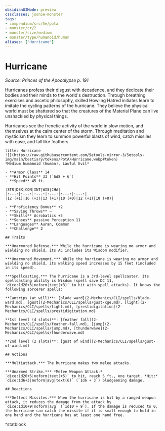 ```yaml
---
obsidianUIMode: preview
cssclasses: json5e-monster
tags:
- compendium/src/5e/pota
- monster/cr/2
- monster/size/medium
- monster/type/humanoid/human
aliases: ["Hurricane"]
---
```

# Hurricane
*Source: Princes of the Apocalypse p. 191*  

Hurricanes profess their disgust with decadence, and they dedicate their bodies and their minds to the world's destruction. Through breathing exercises and ascetic philosophy, skilled Howling Hatred initiates learn to imitate the cycling patterns of the hurricane. They believe the physical world must be shattered so that the creatures of the Material Plane can live unshackled by physical things.

Hurricanes see the frenetic activity of the world in slow motion, and themselves at the calm center of the storm. Through meditation and mysticism they learn to summon powerful blasts of wind, catch missiles with ease, and fall like feathers.

```ad-statblock
title: Hurricane
![](https://raw.githubusercontent.com/5etools-mirror-3/5etools-img/main/bestiary/tokens/PotA/Hurricane.webp#token)
*Medium humanoid (human), Lawful Evil*

- **Armor Class** 14
- **Hit Points** 33 (`6d8 + 6`)
- **Speed** 45 ft.

|STR|DEX|CON|INT|WIS|CHA|
|:---:|:---:|:---:|:---:|:---:|:---:|
|12 (+1)|16 (+3)|13 (+1)|10 (+0)|12 (+1)|10 (+0)|

- **Proficiency Bonus** +2
- **Saving Throws** ⏤
- **Skills** Acrobatics +5
- **Senses** passive Perception 11
- **Languages** Auran, Common
- **Challenge** 2

## Traits

***Unarmored Defense.*** While the hurricane is wearing no armor and wielding no shield, its AC includes its Wisdom modifier.

***Unarmored Movement.*** While the hurricane is wearing no armor and wielding no shield, its walking speed increases by 15 feet (included in its speed).

***Spellcasting.*** The hurricane is a 3rd-level spellcaster. Its spellcasting ability is Wisdom (spell save DC 11, `dice:1d20+3|noform|text(+3)` to hit with spell attacks). It knows the following sorcerer spells:

**Cantrips (at will)**: [blade ward](2-Mechanics/CLI/spells/blade-ward.md), [gust](2-Mechanics/CLI/spells/gust-xge.md), [light](2-Mechanics/CLI/spells/light.md), [prestidigitation](2-Mechanics/CLI/spells/prestidigitation.md)

**1st level (4 slots)**: [feather fall](2-Mechanics/CLI/spells/feather-fall.md), [jump](2-Mechanics/CLI/spells/jump.md), [thunderwave](2-Mechanics/CLI/spells/thunderwave.md)

**2nd level (2 slots)**: [gust of wind](2-Mechanics/CLI/spells/gust-of-wind.md)

## Actions

***Multiattack.*** The hurricane makes two melee attacks.

***Unarmed Strike.*** *Melee Weapon Attack:* `dice:1d20+5|noform|text(+5)` to hit, reach 5 ft., one target. *Hit:* `dice:1d6+3|noform|avg|text(6)` (`1d6 + 3`) bludgeoning damage.

## Reactions

***Deflect Missiles.*** When the hurricane is hit by a ranged weapon attack, it reduces the damage from the attack by `dice:1d10+9|noform|avg` (`1d10 + 9`). If the damage is reduced to 0, the hurricane can catch the missile if it is small enough to hold in one hand and the hurricane has at least one hand free.
```
^statblock